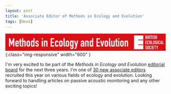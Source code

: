 ```yaml
---
layout: post
title: 'Associate Editor of Methods in Ecology and Evolution'
tags: [News]
---
```

![diapo](/assets/img/MEE.png){:class="img-responsive" width="600" }

I'm very excited to be part of the *Methods in Ecology and Evolution* [editorial board](https://besjournals.onlinelibrary.wiley.com/hub/journal/2041210X/editorial-board/editorial-board) for the next three years. I'm one of [30 new associate editors](https://methodsblog.com/2020/11/06/announcing-our-new-associate-editors-2020/) recruited this year on various fields of ecology and evolution. Looking forward to handling articles on passive acoustic monitoring and any other exciting topics!